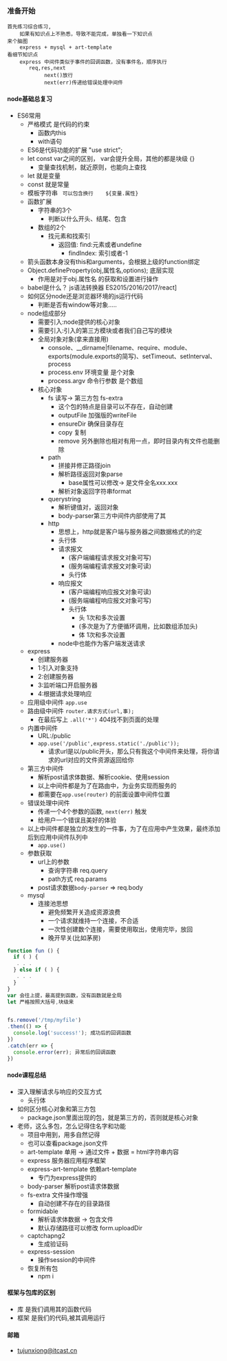 ### 准备开始


    首先练习综合练习,
        如果有知识点上不熟悉，导致不能完成，单独看一下知识点
    来个脑图
        express + mysql + art-template
    看细节知识点
        express 中间件类似于事件的回调函数，没有事件名，顺序执行
           req,res,next 
                next()放行
                next(err)传递给错误处理中间件


#### node基础总复习
* ES6常用
    - 严格模式 是代码的约束
        + 函数内this
        + with语句
    - ES6是代码功能的扩展  "use strict";
    - let const var之间的区别， var会提升全局，其他的都是块级 {}
        + 变量查找机制，就近原则，也能向上查找
    - let 就是变量
    - const 就是常量
    - 模板字符串 ` 可以包含换行    ${变量.属性}`
    - 函数扩展
        - 字符串的3个
            + 判断以什么开头、结尾、包含
        - 数组的2个
            + 找元素和找索引
                * 返回值: find:元素或者undefine
                    - findIndex: 索引或者-1
    - 箭头函数本身没有this和arguments，会根据上级的function绑定
    - Object.defineProperty(obj,属性名,options);   底层实现
        + 作用是对于obj.属性名 的获取和设置进行操作
    - babel是什么？ js语法转换器  ES2015/2016/2017/react]
    - 如何区分node还是浏览器环境的js运行代码
        + 判断是否有window等对象.....
    - node组成部分
        + 需要引入:node提供的核心对象
        + 需要引入:引入的第三方模块或者我们自己写的模块
        + 全局对象对象(拿来直接用)
            * console、__dirname|filename、require、module、exports(module.exports的简写)、setTimeout、setInterval、process
            * process.env 环境变量 是个对象
            * process.argv 命令行参数  是个数组
        + 核心对象
            * fs 读写->  第三方包 fs-extra
                - 这个包的特点是目录可以不存在，自动创建
                - outputFile 加强版的writeFile
                - ensureDir 确保目录存在  
                - copy 复制
                - remove 另外删除也相对有用一点，即时目录内有文件也能删除
            * path
                - 拼接并修正路径join
                - 解析路径返回对象parse 
                    + base属性可以修改-> 是文件全名xxx.xxx
                - 解析对象返回字符串format
            * querystring
                - 解析键值对，返回对象  
                - body-parser第三方中间件内部使用了其
            * http
                - 思想上，http就是客户端与服务器之间数据格式的约定
                - 头行体
                - 请求报文 
                    + (客户端编程请求报文对象可写)
                    + (服务端编程请求报文对象可读)
                    + 头行体
                - 响应报文  
                    + (客户端编程响应报文对象可读)
                    + (服务端编程响应报文对象可写)
                    + 头行体
                        * 头 1次和多次设置
                        * (多次是为了方便循环调用，比如数组添加头)
                        * 体 1次和多次设置
                - node中也能作为客户端发送请求
    - express
        * 创建服务器
        *  1:引入对象支持
        *  2:创建服务器
        *  3:监听端口开启服务器
        *  4:根据请求处理响应   
    - 应用级中间件 `app.use`
    - 路由级中间件 `router.请求方式(url,事);`
        + 在最后写上 `.all('*')` 404找不到页面的处理
    - 内置中间件
        + URL:/public
        + `app.use('/public',express.static('./public'));`
            * 请求url是以/public开头，那么只有我这个中间件来处理，将你请求的url对应的文件资源返回给你
    - 第三方中间件
        + 解析post请求体数据、解析cookie、使用session
        + 以上中间件都是为了在路由中，为业务实现而服务的
        + 都需要在`app.use(router)` 的前面设置中间件位置
    - 错误处理中间件
        + 传递一个4个参数的函数, `next(err)` 触发
        + 给用户一个错误且美好的体验
    - 以上中间件都是独立的发生的一件事，为了在应用中产生效果，最终添加后到应用中间件队列中
        + `app.use()`
    - 参数获取
        + url上的参数
            * 查询字符串  req.query
            * path方式  req.params
        + post请求数据`body-parser`  => req.body
    - mysql
        + 连接池思想
            * 避免频繁开关造成资源浪费
            * 一个请求就维持一个连接，不合适
            * 一次性创建数个连接，需要使用取出，使用完毕，放回
            * 晚开早关(比如茅房)

```javascript
function fun () {
  if ( ) {
   . . .
  } else if ( ) {
   . . .
  }
}
var 会往上提，最高提到函数，没有函数就是全局
let 严格按照大括号,块级来


fs.remove('/tmp/myfile')
.then(() => {
  console.log('success!'); 成功后的回调函数
})
.catch(err => {
  console.error(err); 异常后的回调函数
})


```

#### node课程总结
* 深入理解请求与响应的交互方式
    - 头行体
* 如何区分核心对象和第三方包
    - package.json里面出现的包，就是第三方的，否则就是核心对象
* 老师，这么多包，怎么记得住名字和功能
    - 项目中用到，用多自然记得
    - 也可以查看package.json文件
    - art-template 单用 -> 通过文件 + 数据 = html字符串内容
    - express 服务器应用程序框架
    - express-art-template 依赖art-template
        + 专门为express提供的
    - body-parser 解析post请求体数据
    - fs-extra 文件操作增强
        + 自动创建不存在的目录路径
    - formidable
        + 解析请求体数据 -> 包含文件
        + 默认存储路径可以修改 form.uploadDir
    - captchapng2
        + 生成验证码
    - express-session
        + 操作session的中间件
    - 恢复所有包
        + npm i
    
#### 框架与包库的区别
* 库 是我们调用其的函数代码
* 框架 是我们的代码,被其调用运行

#### 邮箱
* tujunxiong@itcast.cn